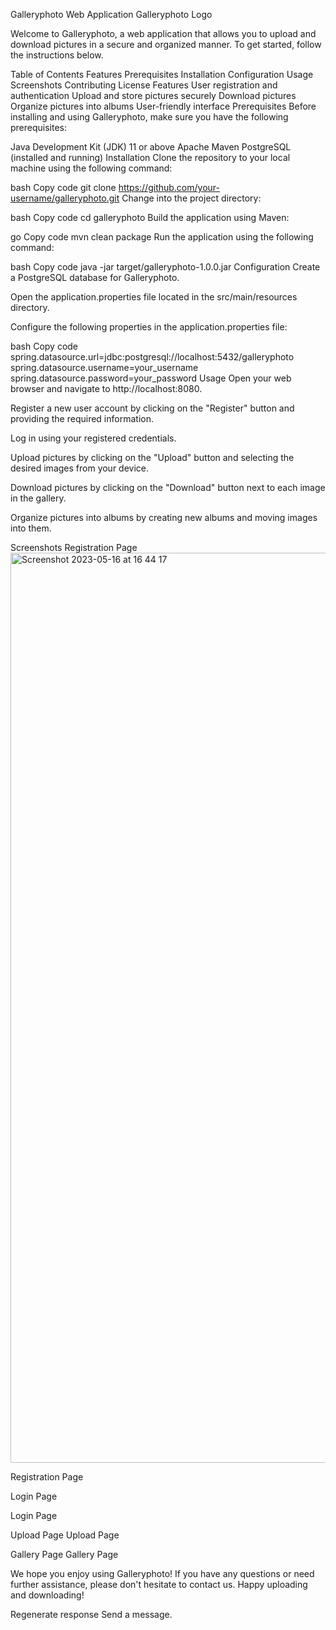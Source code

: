 Galleryphoto Web Application
Galleryphoto Logo

Welcome to Galleryphoto, a web application that allows you to upload and download pictures in a secure and organized manner. To get started, follow the instructions below.

Table of Contents
Features
Prerequisites
Installation
Configuration
Usage
Screenshots
Contributing
License
Features
User registration and authentication
Upload and store pictures securely
Download pictures
Organize pictures into albums
User-friendly interface
Prerequisites
Before installing and using Galleryphoto, make sure you have the following prerequisites:

Java Development Kit (JDK) 11 or above
Apache Maven
PostgreSQL (installed and running)
Installation
Clone the repository to your local machine using the following command:

bash
Copy code
git clone https://github.com/your-username/galleryphoto.git
Change into the project directory:

bash
Copy code
cd galleryphoto
Build the application using Maven:

go
Copy code
mvn clean package
Run the application using the following command:

bash
Copy code
java -jar target/galleryphoto-1.0.0.jar
Configuration
Create a PostgreSQL database for Galleryphoto.

Open the application.properties file located in the src/main/resources directory.

Configure the following properties in the application.properties file:

bash
Copy code
spring.datasource.url=jdbc:postgresql://localhost:5432/galleryphoto
spring.datasource.username=your_username
spring.datasource.password=your_password
Usage
Open your web browser and navigate to http://localhost:8080.

Register a new user account by clicking on the "Register" button and providing the required information.

Log in using your registered credentials.

Upload pictures by clicking on the "Upload" button and selecting the desired images from your device.

Download pictures by clicking on the "Download" button next to each image in the gallery.

Organize pictures into albums by creating new albums and moving images into them.

Screenshots
Registration Page
<img width="1456" alt="Screenshot 2023-05-16 at 16 44 17" src="https://github.com/kalisakelly/Photo_gallery-app/assets/101429002/1a93c450-52bd-4545-863f-6c5f41e05129">

Registration Page

Login Page

Login Page

Upload Page
Upload Page

Gallery Page
Gallery Page



We hope you enjoy using Galleryphoto! If you have any questions or need further assistance, please don't hesitate to contact us. Happy uploading and downloading!





Regenerate response
Send a message.

